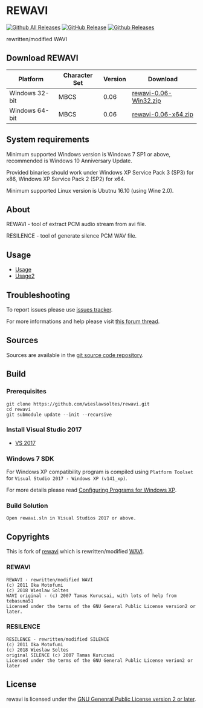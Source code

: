 # REWAVI

[![Github All Releases](https://img.shields.io/github/downloads/wieslawsoltes/rewavi/total.svg)](https://github.com/wieslawsoltes/rewavi/releases)
[![GitHub Release](https://img.shields.io/github/release/wieslawsoltes/rewavi.svg)](https://github.com/wieslawsoltes/rewavi/releases/latest)
[![Github Releases](https://img.shields.io/github/downloads/wieslawsoltes/rewavi/latest/total.svg)](https://github.com/wieslawsoltes/rewavi/releases)

rewritten/modified WAVI

## Download REWAVI

| Platform           | Character Set  | Version   | Download                                                                                                                |
|--------------------|----------------|-----------|-------------------------------------------------------------------------------------------------------------------------|
| Windows 32-bit     | MBCS           | 0.06      | [rewavi-0.06-Win32.zip](https://github.com/wieslawsoltes/rewavi/releases/download/0.06/rewavi-0.06-Win32.zip)           |
| Windows 64-bit     | MBCS           | 0.06      | [rewavi-0.06-x64.zip](https://github.com/wieslawsoltes/rewavi/releases/download/0.06/rewavi-0.06-x64.zip)               |

## System requirements

Minimum supported Windows version is Windows 7 SP1 or above, recommended is Windows 10 Anniversary Update.

Provided binaries should work under Windows XP Service Pack 3 (SP3) for x86, Windows XP Service Pack 2 (SP2) for x64.

Minimum supported Linux version is Ubutnu 16.10 (using Wine 2.0).

## About

REWAVI - tool of extract PCM audio stream from avi file.

RESILENCE - tool of generate silence PCM WAV file.

## Usage

* [Usage](https://github.com/wieslawsoltes/rewavi/blob/master/docs/usage.txt)
* [Usage2](https://github.com/wieslawsoltes/rewavi/blob/master/docs/usage2.txt)

## Troubleshooting

To report issues please use [issues tracker](https://github.com/wieslawsoltes/rewavi/issues).

For more informations and help please visit [this forum thread](http://forum.doom9.org/showthread.php?t=175174).

## Sources

Sources are available in the [git source code repository](https://github.com/wieslawsoltes/rewavi/).

## Build

### Prerequisites

```
git clone https://github.com/wieslawsoltes/rewavi.git
cd rewavi
git submodule update --init --recursive
```

### Install Visual Studio 2017

* [VS 2017](https://www.visualstudio.com/pl/downloads/)

### Windows 7 SDK

For Windows XP compatibility program is compiled using `Platform Toolset` for `Visual Studio 2017 - Windows XP (v141_xp)`.

For more details please read [Configuring Programs for Windows XP](https://msdn.microsoft.com/en-us/library/jj851139.aspx).

### Build Solution
```
Open rewavi.sln in Visual Studios 2017 or above.
```

## Copyrights

This is fork of [rewavi](https://github.com/chikuzen/rewavi) which is rewritten/modified [WAVI](http://sourceforge.net/projects/wavi-avi2wav/).

### REWAVI

```
REWAVI - rewritten/modified WAVI
(c) 2011 Oka Motofumi
(c) 2018 Wieslaw Soltes
WAVI original - (c) 2007 Tamas Kurucsai, with lots of help from tebasuna51
Licensed under the terms of the GNU General Public License version2 or later.
```

### RESILENCE

```
RESILENCE - rewritten/modified SILENCE
(c) 2011 Oka Motofumi
(c) 2018 Wieslaw Soltes
original SILENCE (c) 2007 Tamas Kurucsai
Licensed under the terms of the GNU General Public License verion2 or later
```

## License

rewavi is licensed under the [GNU Genenral Public License version 2 or later](LICENSE.TXT).
